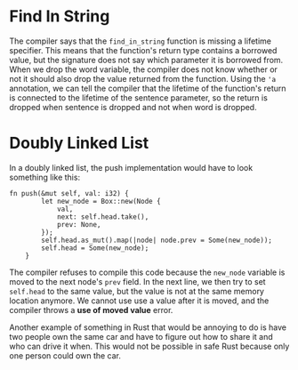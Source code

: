 # Find In String

The compiler says that the `find_in_string` function is missing a lifetime
specifier. This means that the function's return type contains a borrowed value,
but the signature does not say which parameter it is borrowed from. When we drop
the word variable, the compiler does not know whether or not it should also drop
the value returned from the function. Using the `'a` annotation, we can tell the
compiler that the lifetime of the function's return is connected to the lifetime
of the sentence parameter, so the return is dropped when sentence is dropped and
not when word is dropped.

# Doubly Linked List

In a doubly linked list, the push implementation would have to look something
like this:

```
fn push(&mut self, val: i32) {
        let new_node = Box::new(Node {
            val,
            next: self.head.take(),
            prev: None,
        });
        self.head.as_mut().map(|node| node.prev = Some(new_node));
        self.head = Some(new_node);
    }
```

The compiler refuses to compile this code because the `new_node` variable is
moved to the next node's `prev` field. In the next line, we then try to set
`self.head` to the same value, but the value is not at the same memory location
anymore. We cannot use use a value after it is moved, and the compiler throws a
**use of moved value** error.

Another example of something in Rust that would be annoying to do is have two
people own the same car and have to figure out how to share it and who can drive
it when. This would not be possible in safe Rust because only one person could
own the car.
